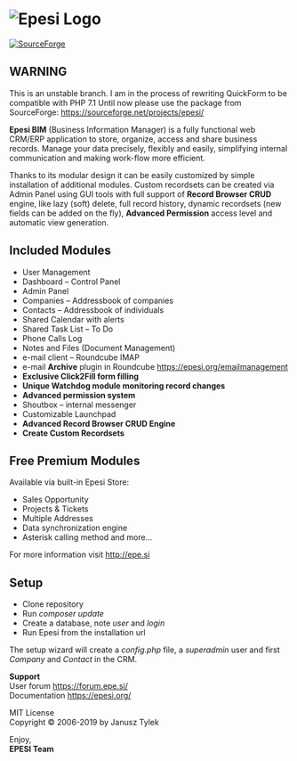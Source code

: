 ![Epesi Logo](/images/logo.png)
=
[![SourceForge](https://img.shields.io/sourceforge/dt/epesi.svg)](https://sourceforge.net/projects/epesi)

## WARNING

This is an unstable branch.
I am in the process of rewriting QuickForm to be compatible with PHP 7.1
Until now please use the package from SourceForge: https://sourceforge.net/projects/epesi/

<b>Epesi BIM</b> (Business Information Manager) is a fully functional web CRM/ERP application to store, organize, access and share business records. Manage your data precisely, flexibly and easily, simplifying internal communication and making work-flow more efficient.

Thanks to its modular design it can be easily customized by simple installation of additional modules. Custom recordsets can be created via Admin Panel using GUI tools with full support of __Record Browser CRUD__ engine, like lazy (soft) delete, full record history, dynamic recordsets (new fields can be added on the fly), __Advanced Permission__ access level and automatic view generation.

## Included Modules

- User Management
- Dashboard – Control Panel
- Admin Panel
- Companies – Addressbook of companies
- Contacts – Addressbook of individuals
- Shared Calendar with alerts
- Shared Task List – To Do
- Phone Calls Log
- Notes and Files (Document Management)
- e-mail client – Roundcube IMAP
- e-mail __Archive__ plugin in Roundcube https://epesi.org/emailmanagement
- __Exclusive Click2Fill form filling__
- __Unique Watchdog module monitoring record changes__
- __Advanced permission system__
- Shoutbox – internal messenger
- Customizable Launchpad
- __Advanced Record Browser CRUD Engine__
- __Create Custom Recordsets__

## Free Premium Modules

Available via built-in Epesi Store:

- Sales Opportunity
- Projects & Tickets
- Multiple Addresses
- Data synchronization engine
- Asterisk calling method
and more...

For more information visit http://epe.si

## Setup

- Clone repository
- Run _composer update_
- Create a database, note _user_ and _login_
- Run Epesi from the installation url

The setup wizard will create a _config.php_ file, a _superadmin_ user and first _Company_ and _Contact_ in the CRM.

<b>Support</b><br />
User forum https://forum.epe.si/<br />
Documentation https://epesi.org/<br />

MIT License<br />
Copyright &copy; 2006-2019 by Janusz Tylek<br />

Enjoy,  
<b>EPESI Team</b>
